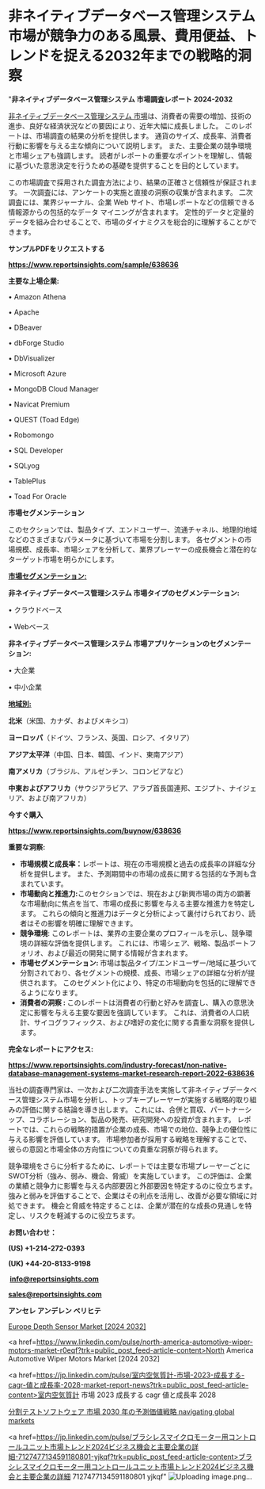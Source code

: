 # 非ネイティブデータベース管理システム市場が競争力のある風景、費用便益、トレンドを捉える2032年までの戦略的洞察

"<strong>非ネイティブデータベース管理システム 市場調査レポート 2024-2032</strong>

<a href=https://www.reportsinsights.com/sample/638636>非ネイティブデータベース管理システム 市場</a>は、消費者の需要の増加、技術の進歩、良好な経済状況などの要因により、近年大幅に成長しました。 このレポートは、市場調査の結果の分析を提供します。 通貨のサイズ、成長率、消費者行動に影響を与える主な傾向について説明します。 また、主要企業の競争環境と市場シェアも強調します。 読者がレポートの重要なポイントを理解し、情報に基づいた意思決定を行うための基礎を提供することを目的としています。

この市場調査で採用された調査方法により、結果の正確さと信頼性が保証されます。 一次調査には、アンケートの実施と直接の洞察の収集が含まれます。 二次調査には、業界ジャーナル、企業 Web サイト、市場レポートなどの信頼できる情報源からの包括的なデータ マイニングが含まれます。 定性的データと定量的データを組み合わせることで、市場のダイナミクスを総合的に理解することができます。

<strong><b>サンプルPDFをリクエストする</b></strong>

<a href=https://www.reportsinsights.com/sample/638636><strong><u>https://www.reportsinsights.com/sample/638636</u></strong></a>

<strong>主要な上場企業:</strong>

• Amazon Athena

• Apache

• DBeaver

• dbForge Studio

• DbVisualizer

• Microsoft Azure

• MongoDB Cloud Manager

• Navicat Premium

• QUEST (Toad Edge)

• Robomongo

• SQL Developer

• SQLyog

• TablePlus

• Toad For Oracle

<strong>市場セグメンテーション</strong>

このセクションでは、製品タイプ、エンドユーザー、流通チャネル、地理的地域などのさまざまなパラメータに基づいて市場を分割します。 各セグメントの市場規模、成長率、市場シェアを分析して、業界プレーヤーの成長機会と潜在的なターゲット市場を明らかにします。

<strong><u>市場セグメンテーション</u></strong><strong><u>:</u></strong>

<strong>非ネイティブデータベース管理システム 市場タイプのセグメンテーション:</strong>

• クラウドベース

• Webベース

<strong>非ネイティブデータベース管理システム 市場アプリケーションのセグメンテーション:</strong>

• 大企業

• 中小企業

<strong><u>地域別</u></strong><strong><u>:</u></strong>

<strong>北米</strong>（米国、カナダ、およびメキシコ）

<strong>ヨーロッパ</strong>（ドイツ、フランス、英国、ロシア、イタリア）

<strong>アジア太平洋</strong>（中国、日本、韓国、インド、東南アジア）

<strong>南アメリカ</strong>（ブラジル、アルゼンチン、コロンビアなど）

<strong>中東およびアフリカ</strong>（サウジアラビア、アラブ首長国連邦、エジプト、ナイジェリア、および南アフリカ）

<strong>今すぐ購入</strong>

<a href=https://www.reportsinsights.com/buynow/638636><strong><u>https://www.reportsinsights.com/buynow/638636</u></strong></a>

<strong>重要な洞察:</strong>
<ul>
  <li><strong>市場規模と成長率：</strong>レポートは、現在の市場規模と過去の成長率の詳細な分析を提供します。 また、予測期間中の市場の成長に関する包括的な予測も含まれています。</li>
  <li><strong>市場動向と推進力:</strong>このセクションでは、現在および新興市場の両方の顕著な市場動向に焦点を当て、市場の成長に影響を与える主要な推進力を特定します。 これらの傾向と推進力はデータと分析によって裏付けられており、読者はその影響を明確に理解できます。</li>
  <li><strong>競争環境</strong>: このレポートは、業界の主要企業のプロフィールを示し、競争環境の詳細な評価を提供します。 これには、市場シェア、戦略、製品ポートフォリオ、および最近の開発に関する情報が含まれます。</li>
  <li><strong>市場セグメンテーション: </strong>市場は製品タイプ/エンドユーザー/地域に基づいて分割されており、各セグメントの規模、成長、市場シェアの詳細な分析が提供されます。 このセグメント化により、特定の市場動向を包括的に理解できるようになります。</li>
  <li><strong>消費者の洞察 : </strong>このレポートは消費者の行動と好みを調査し、購入の意思決定に影響を与える主要な要因を強調しています。 これは、消費者の人口統計、サイコグラフィックス、および嗜好の変化に関する貴重な洞察を提供します。</li>
</ul>
<strong>完全なレポートにアクセス:</strong>

<a href=https://www.reportsinsights.com/industry-forecast/non-native-database-management-systems-market-research-report-2022-638636><strong><u><b>https://www.reportsinsights.com/industry-forecast/non-native-database-management-systems-market-research-report-2022-638636</b></u></strong></a>

当社の調査専門家は、一次および二次調査手法を実施して非ネイティブデータベース管理システム市場を分析し、トップキープレーヤーが実施する戦略的取り組みの評価に関する結論を導き出します。 これには、合併と買収、パートナーシップ、コラボレーション、製品の発売、研究開発への投資が含まれます。 レポートでは、これらの戦略的措置が企業の成長、市場での地位、競争上の優位性に与える影響を評価しています。 市場参加者が採用する戦略を理解することで、彼らの意図と市場全体の方向性についての貴重な洞察が得られます。

競争環境をさらに分析するために、レポートでは主要な市場プレーヤーごとにSWOT分析（強み、弱み、機会、脅威）を実施しています。 この評価は、企業の業績と競争力に影響を与える内部要因と外部要因を特定するのに役立ちます。 強みと弱みを評価することで、企業はその利点を活用し、改善が必要な領域に対処できます。 機会と脅威を特定することは、企業が潜在的な成長の見通しを特定し、リスクを軽減するのに役立ちます。

<strong>お問い合わせ：</strong>

<strong>(US) +1-214-272-0393</strong>

<strong>(UK) +44-20-8133-9198</strong>

<strong> </strong><a href=info@reportsinsights.com><strong><u>info@reportsinsights.com</u></strong></a>

<a href=sales@reportsinsights.com><strong><u>sales@reportsinsights.com</u></strong></a>

<strong>アンセレ アンデレン ベリヒテ</strong>

<a href=https://www.linkedin.com/pulse/europe-depth-sensor-markets-analysis-decision-makers-ls7rf/>Europe Depth Sensor Market [2024 2032]</a>

<a href=https://www.linkedin.com/pulse/north-america-automotive-wiper-motors-market-r0eqf?trk=public_post_feed-article-content>North America Automotive Wiper Motors Market [2024 2032]</a>

<a href=https://jp.linkedin.com/pulse/室内空気質計-市場-2023-成長する-cagr-値と成長率-2028-market-report-news?trk=public_post_feed-article-content>室内空気質計 市場 2023 成長する cagr 値と成長率 2028</a>

<a href=https://www.linkedin.com/pulse/分割テストソフトウェア-市場-2030-年の予測価値戦略-navigating-global-markets/>分割テストソフトウェア 市場 2030 年の予測価値戦略 navigating global markets</a>

<a href=https://jp.linkedin.com/pulse/ブラシレスマイクロモーター用コントロールユニット市場トレンド2024ビジネス機会と主要企業の詳細-7127477134591180801-yjkqf?trk=public_post_feed-article-content>ブラシレスマイクロモーター用コントロールユニット市場トレンド2024ビジネス機会と主要企業の詳細 7127477134591180801 yjkqf</a>"
![Uploading image.png…]()
